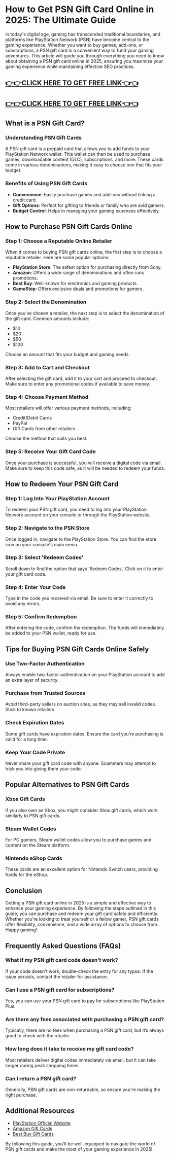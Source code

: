 # How to Get PSN Gift Card Online in 2025: The Ultimate Guide

In today's digital age, gaming has transcended traditional boundaries, and platforms like PlayStation Network (PSN) have become central to the gaming experience. Whether you want to buy games, add-ons, or subscriptions, a PSN gift card is a convenient way to fund your gaming adventures. This article will guide you through everything you need to know about obtaining a PSN gift card online in 2025, ensuring you maximize your gaming experience while maintaining effective SEO practices.

[👉👉CLICK HERE TO GET FREE LINK👈👈](https://appbitly.com/kRfMR)
--
[👉👉CLICK HERE TO GET FREE LINK👈👈](https://appbitly.com/kRfMR)
--

## What is a PSN Gift Card?

### Understanding PSN Gift Cards

A PSN gift card is a prepaid card that allows you to add funds to your PlayStation Network wallet. This wallet can then be used to purchase games, downloadable content (DLC), subscriptions, and more. These cards come in various denominations, making it easy to choose one that fits your budget.

### Benefits of Using PSN Gift Cards

- **Convenience**: Easily purchase games and add-ons without linking a credit card.
- **Gift Options**: Perfect for gifting to friends or family who are avid gamers.
- **Budget Control**: Helps in managing your gaming expenses effectively.

## How to Purchase PSN Gift Cards Online

### Step 1: Choose a Reputable Online Retailer

When it comes to buying PSN gift cards online, the first step is to choose a reputable retailer. Here are some popular options:

- **PlayStation Store**: The safest option for purchasing directly from Sony.
- **Amazon**: Offers a wide range of denominations and often runs promotions.
- **Best Buy**: Well-known for electronics and gaming products.
- **GameStop**: Offers exclusive deals and promotions for gamers.

### Step 2: Select the Denomination

Once you’ve chosen a retailer, the next step is to select the denomination of the gift card. Common amounts include:

- $10
- $20
- $50
- $100

Choose an amount that fits your budget and gaming needs.

### Step 3: Add to Cart and Checkout

After selecting the gift card, add it to your cart and proceed to checkout. Make sure to enter any promotional codes if available to save money. 

### Step 4: Choose Payment Method

Most retailers will offer various payment methods, including:

- Credit/Debit Cards
- PayPal
- Gift Cards from other retailers

Choose the method that suits you best.

### Step 5: Receive Your Gift Card Code

Once your purchase is successful, you will receive a digital code via email. Make sure to keep this code safe, as it will be needed to redeem your funds.

## How to Redeem Your PSN Gift Card

### Step 1: Log Into Your PlayStation Account

To redeem your PSN gift card, you need to log into your PlayStation Network account on your console or through the PlayStation website.

### Step 2: Navigate to the PSN Store

Once logged in, navigate to the PlayStation Store. You can find the store icon on your console's main menu.

### Step 3: Select 'Redeem Codes'

Scroll down to find the option that says 'Redeem Codes.' Click on it to enter your gift card code.

### Step 4: Enter Your Code

Type in the code you received via email. Be sure to enter it correctly to avoid any errors.

### Step 5: Confirm Redemption

After entering the code, confirm the redemption. The funds will immediately be added to your PSN wallet, ready for use.

## Tips for Buying PSN Gift Cards Online Safely

### Use Two-Factor Authentication

Always enable two-factor authentication on your PlayStation account to add an extra layer of security.

### Purchase from Trusted Sources

Avoid third-party sellers on auction sites, as they may sell invalid codes. Stick to known retailers.

### Check Expiration Dates

Some gift cards have expiration dates. Ensure the card you’re purchasing is valid for a long time.

### Keep Your Code Private

Never share your gift card code with anyone. Scammers may attempt to trick you into giving them your code.

## Popular Alternatives to PSN Gift Cards

### Xbox Gift Cards

If you also own an Xbox, you might consider Xbox gift cards, which work similarly to PSN gift cards.

### Steam Wallet Codes

For PC gamers, Steam wallet codes allow you to purchase games and content on the Steam platform.

### Nintendo eShop Cards

These cards are an excellent option for Nintendo Switch users, providing funds for the eShop.

## Conclusion

Getting a PSN gift card online in 2025 is a simple and effective way to enhance your gaming experience. By following the steps outlined in this guide, you can purchase and redeem your gift card safely and efficiently. Whether you're looking to treat yourself or a fellow gamer, PSN gift cards offer flexibility, convenience, and a wide array of options to choose from. Happy gaming!

## Frequently Asked Questions (FAQs)

### What if my PSN gift card code doesn't work?

If your code doesn't work, double-check the entry for any typos. If the issue persists, contact the retailer for assistance.

### Can I use a PSN gift card for subscriptions?

Yes, you can use your PSN gift card to pay for subscriptions like PlayStation Plus.

### Are there any fees associated with purchasing a PSN gift card?

Typically, there are no fees when purchasing a PSN gift card, but it’s always good to check with the retailer.

### How long does it take to receive my gift card code?

Most retailers deliver digital codes immediately via email, but it can take longer during peak shopping times.

### Can I return a PSN gift card?

Generally, PSN gift cards are non-returnable, so ensure you're making the right purchase.

## Additional Resources

- [PlayStation Official Website](https://www.playstation.com)
- [Amazon Gift Cards](https://www.amazon.com/gift-cards)
- [Best Buy Gift Cards](https://www.bestbuy.com/gift-cards)

By following this guide, you'll be well-equipped to navigate the world of PSN gift cards and make the most of your gaming experience in 2025!
